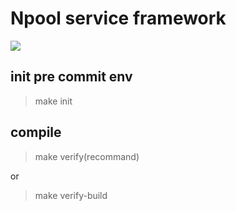 # Npool service framework

![](https://github-readme-stats.vercel.app/api?username=kikakkz@hotmail.com)

## init pre commit env
> make init

## compile

> make verify(recommand)

or

> make verify-build
